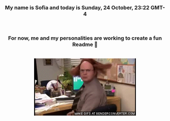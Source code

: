 


<div align="center">
<h3 >My name is Sofia and today is Sunday, 24 October, 23:22 GMT-4</h3><br>
<h3 >For now, me and my personalities are working to create a fun Readme 👋
</h3><br>
<img src='img/dwight.gif' alt='working...'/>
</div>
